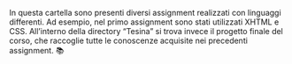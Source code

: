 In questa cartella sono presenti diversi assignment realizzati con linguaggi differenti. Ad esempio, nel primo assignment sono stati utilizzati XHTML e CSS. All’interno della directory “Tesina” si trova invece il progetto finale del corso, che raccoglie tutte le conoscenze acquisite nei precedenti assignment. 📚
